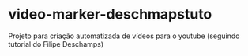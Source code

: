 # video-marker-deschmapstuto
Projeto para criação automatizada de vídeos para o youtube (seguindo tutorial do Filipe Deschamps)
